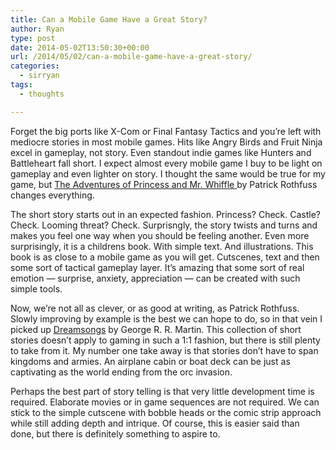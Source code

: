 ```yaml
---
title: Can a Mobile Game Have a Great Story?
author: Ryan
type: post
date: 2014-05-02T13:50:30+00:00
url: /2014/05/02/can-a-mobile-game-have-a-great-story/
categories:
  - sirryan
tags:
  - thoughts

---
```

Forget the big ports like X-Com or Final Fantasy Tactics and you&#8217;re left with mediocre stories in most mobile games. Hits like Angry Birds and Fruit Ninja excel in gameplay, not story. Even standout indie games like Hunters and Battleheart fall short. I expect almost every mobile game I buy to be light on gameplay and even lighter on story. I thought the same would be true for my game, but <a href="http://www.amazon.com/The-Adventures-Princess-Mr-Whiffle/product-reviews/0983613125/ref=dp_top_cm_cr_acr_txt?ie=UTF8&showViewpoints=1" target="_blank">The Adventures of Princess and Mr. Whiffle </a>by Patrick Rothfuss changes everything.
<!--more-->

The short story starts out in an expected fashion. Princess? Check. Castle? Check. Looming threat? Check. Surprisngly, the story twists and turns and makes you feel one way when you should be feeling another. Even more surprisingly, it is a childrens book. With simple text. And illustrations. This book is as close to a mobile game as you will get. Cutscenes, text and then some sort of tactical gameplay layer. It&#8217;s amazing that some sort of real emotion &#8212; surprise, anxiety, appreciation &#8212; can be created with such simple tools.

Now, we&#8217;re not all as clever, or as good at writing, as Patrick Rothfuss. Slowly improving by example is the best we can hope to do, so in that vein I picked up <a href="http://www.amazon.com/Dreamsongs-Volume-George-R-R-Martin/dp/0553385682" target="_blank">Dreamsongs</a> by George R. R. Martin. This collection of short stories doesn&#8217;t apply to gaming in such a 1:1 fashion, but there is still plenty to take from it. My number one take away is that stories don&#8217;t have to span kingdoms and armies. An airplane cabin or boat deck can be just as captivating as the world ending from the orc invasion.

Perhaps the best part of story telling is that very little development time is required. Elaborate movies or in game sequences are not required. We can stick to the simple cutscene with bobble heads or the comic strip approach while still adding depth and intrique. Of course, this is easier said than done, but there is definitely something to aspire to.